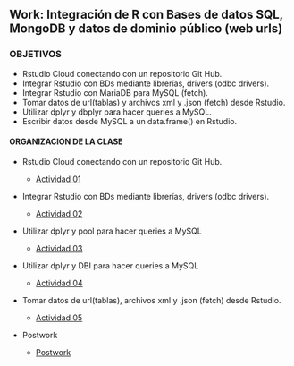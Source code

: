 ## Work: Integración de R con Bases de datos SQL,  MongoDB y datos de dominio público (web urls)

### OBJETIVOS 

- Rstudio Cloud conectando con un repositorio Git Hub. 
- Integrar Rstudio con BDs mediante librerías, drivers (odbc drivers). 
- Integrar Rstudio con MariaDB para MySQL (fetch).
- Tomar datos de url(tablas) y archivos xml y .json (fetch) desde Rstudio. 
- Utilizar dplyr y dbplyr para hacer queries a MySQL.
- Escribir datos desde MySQL a un data.frame() en Rstudio.  

#### ORGANIZACION DE LA CLASE 

- Rstudio Cloud conectando con un repositorio Git Hub. 
	- [Actividad 01](Ejemplo-01)

- Integrar Rstudio con BDs mediante librerías, drivers (odbc drivers).
	- [Actividad 02](Ejemplo-02)

- Utilizar dplyr y pool para hacer queries a MySQL
	- [Actividad 03](Ejemplo-03)

- Utilizar dplyr y DBI para hacer queries a MySQL
	- [Actividad 04](Ejemplo-04)

- Tomar datos de url(tablas), archivos xml y .json (fetch) desde Rstudio.  
	- [Actividad 05](Ejemplo-05)
	
- Postwork
	- [Postwork](Postwork)
